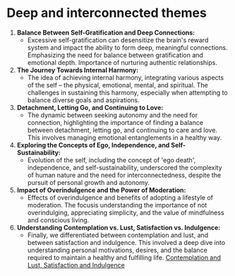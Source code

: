 # Deep and interconnected themes

1. **Balance Between Self-Gratification and Deep Connections:**
    - Excessive self-gratification can desensitize the brain's reward system and impact the ability to form deep, meaningful connections. Emphasizing the need for balance between gratification and emotional depth. Importance of nurturing authentic relationships.
2. **The Journey Towards Internal Harmony:**
    - The idea of achieving internal harmony, integrating various aspects of the self – the physical, emotional, mental, and spiritual. The challenges in sustaining this harmony, especially when attempting to balance diverse goals and aspirations.
3. **Detachment, Letting Go, and Continuing to Love:**
    - The dynamic between seeking autonomy and the need for connection, highlighting the importance of finding a balance between detachment, letting go, and continuing to care and love. This involves managing emotional entanglements in a healthy way.
4. **Exploring the Concepts of Ego, Independence, and Self-Sustainability:**
    - Evolution of the self, including the concept of 'ego death', independence, and self-sustainability, underscored the complexity of human nature and the need for interconnectedness, despite the pursuit of personal growth and autonomy.
5. **Impact of Overindulgence and the Power of Moderation:**
    - Effects of overindulgence and benefits of adopting a lifestyle of moderation. The focusis understanding the importance of not overindulging, appreciating simplicity, and the value of mindfulness and conscious living.
6. **Understanding Contemplation vs. Lust, Satisfaction vs. Indulgence:**
    - Finally, we differentiated between contemplation and lust, and between satisfaction and indulgence. This involved a deep dive into understanding personal motivations, desires, and the balance required to maintain a healthy and fulfilling life.
    [Contemplation and Lust, Satisfaction and Indulgence](Contemplation%20and%20Lust,%20Satisfaction%20and%20Indulgenc%20eeda6bbfcb984b0eb9fb096dd4589cee.md)